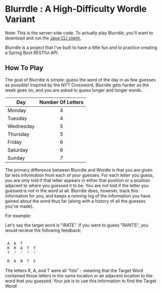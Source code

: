 # Blurrdle : A High-Difficulty Wordle Variant

Note: This is the server-side code. To actually play Blurrdle, you'll want to download and run the [Java CLI client.](https://github.com/christopher-capps/blurrdle-client)

Blurrdle is a project that I've built to have a little fun and to practice creating a Spring Boot RESTful API.


## How To Play
The goal of Blurrdle is simple: guess the word of the day in as few guesses as possible!
Inspired by the NYT Crossword, Blurrdle gets harder as the week goes on, and you are asked to guess longer and longer words.

| Day           | Number Of Letters |
| ------------- |:-----------------:|
| Monday        | 4                 |
| Tuesday       | 4                 |
| Wednesday     | 5                 |
| Thursday      | 5                 |
| Friday        | 6                 |
| Saturday      | 6                 |
| Sunday        | 7                 |

The primary difference between Blurrdle and Wordle is that you are given far less information from each of your guesses.  For each letter you guess, you are only told if that letter appears in either that position or a position adjacent to where you guessed it to be.  You are not told if the letter you guessed is not in the word at all.  Blurrdle does, however, track this information for you, and keeps a running log of the information you have gained about the word thus far (along with a history of all the guesses you've made).

For example:

Let's say the target word is "IRATE".
If you were to guess "RANTS", you would recieve the following feedback:

```bash

 A  A  T
 R  R  A  T  T
 ?  ?  ?  ?  ?

 R  A  N  T  S
```

The letters R, A, and T were all "hits" - meaning that the Target Word contained those letters in the same location or an adjacent location to the word that you guessed. Your job is to use this information to find the Target Word!
